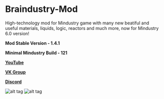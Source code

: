 # Braindustry-Mod
High-technology mod for Mindustry game with many new beatiful and useful materials, liquids, logic, reactors and much more, now for Mindustry 6.0 version!

**Mod Stable Version - 1.4.1**

**Minimal Mindustry Build - 121**

**[YouTube](https://www.youtube.com/channel/UCIN35lW7fC3tXcNDd-Ip7Pw?view_as=subscriber)**

**[VK Group](https://vk.com/braindustry)**

**[Discord](https://discord.gg/Q2qdHE2t)**

![alt tag](https://sun9-41.userapi.com/impg/jB_FylhwINfHEw0vyA3suZ-oQTxWgCLO3AIoWA/19iB70aAoKc.jpg?size=1280x713&quality=96&sign=9e91344d66d56150149c768012735f1c "Screenshot")​
![alt tag](https://user-images.githubusercontent.com/63517945/101539745-0f616300-39b0-11eb-99ec-5c2fc6d75d80.png "Screenshot")​
